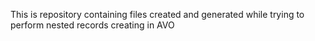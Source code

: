 This is repository containing files created and generated while trying to perform nested records creating in AVO
